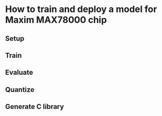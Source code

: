 # How to train and deploy a model for Maxim MAX78000 chip

## Setup

## Train

## Evaluate

## Quantize

## Generate C library
